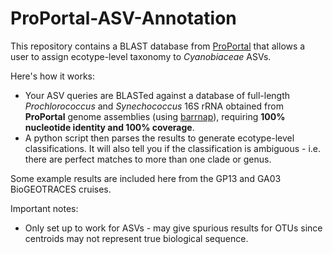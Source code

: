 # ProPortal-ASV-Annotation

This repository contains a BLAST database from [ProPortal](https://img.jgi.doe.gov/cgi-bin/proportal/main.cgi) that allows a user to assign ecotype-level taxonomy to *Cyanobiaceae* ASVs.

Here's how it works:

- Your ASV queries are BLASTed against a database of full-length *Prochlorococcus* and *Synechococcus* 16S rRNA obtained from **ProPortal** genome assemblies (using [barrnap](https://github.com/tseemann/barrnap)), requiring **100% nucleotide identity and 100% coverage**.
- A python script then parses the results to generate ecotype-level classifications. It will also tell you if the classification is ambiguous - i.e. there are perfect matches to more than one clade or genus.

Some example results are included here from the GP13 and GA03 BioGEOTRACES cruises.

Important notes:

- Only set up to work for ASVs - may give spurious results for OTUs since centroids may not represent true biological sequence.
